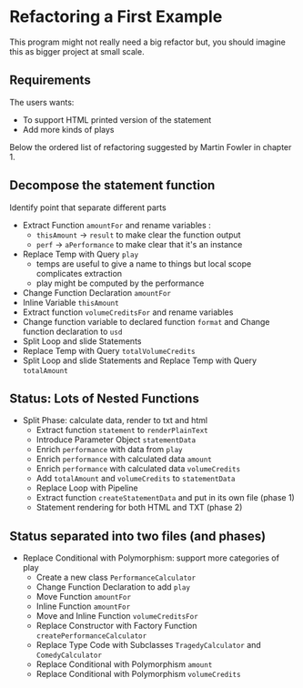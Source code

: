 # Refactoring a First Example

This program might not really need a big refactor but, you should
imagine this as bigger project at small scale.

## Requirements

The users wants:
- To support HTML printed version of the statement
- Add more kinds of plays

Below the ordered list of refactoring suggested by Martin Fowler in chapter 1.

## Decompose the statement function

Identify point that separate different parts

- Extract Function `amountFor` and rename variables :
  - `thisAmount` -> `result` to make clear the function output
  - `perf` -> `aPerformance` to make clear that it's an instance
- Replace Temp with Query `play`
  - temps are useful to give a name to things but local scope complicates extraction
  - play might be computed by the performance
- Change Function Declaration `amountFor`
- Inline Variable `thisAmount`
- Extract function `volumeCreditsFor` and rename variables
- Change function variable to declared function `format` and Change function declaration to `usd`
- Split Loop and slide Statements
- Replace Temp with Query `totalVolumeCredits`
- Split Loop and slide Statements and Replace Temp with Query `totalAmount`

## Status: Lots of Nested Functions

- Split Phase: calculate data, render to txt and html
  - Extract function `statement` to `renderPlainText`
  - Introduce Parameter Object `statementData`
  - Enrich `performance` with data from `play`
  - Enrich `performance` with calculated data `amount`
  - Enrich `performance` with calculated data `volumeCredits`
  - Add `totalAmount` and `volumeCredits` to `statementData`
  - Replace Loop with Pipeline
  - Extract function `createStatementData` and put in its own file (phase 1)
  - Statement rendering for both HTML and TXT (phase 2)

## Status separated into two files (and phases)

- Replace Conditional with Polymorphism: support more categories of play
  - Create a new class `PerformanceCalculator`
  - Change Function Declaration to add `play`
  - Move Function `amountFor`
  - Inline Function `amountFor`
  - Move and Inline Function `volumeCreditsFor`
  - Replace Constructor with Factory Function `createPerformanceCalculator`
  - Replace Type Code with Subclasses `TragedyCalculator` and `ComedyCalculator`
  - Replace Conditional with Polymorphism `amount`
  - Replace Conditional with Polymorphism `volumeCredits`
